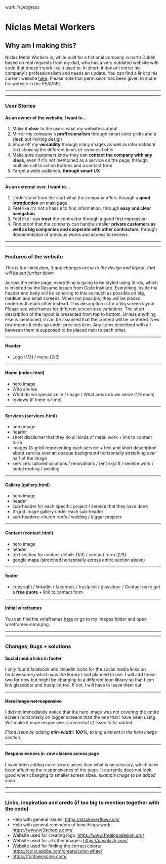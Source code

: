 *work in progress*

# Niclas Metal Workers

## Why am I making this?

Niclas Metal Workers is, while built for a fictional company in north Dublin, based on real requests from my dad, who has a very outdated website with code that doesn't work like it used to. 
In short: it doesn't mirror his company's professionalism and needs an update. You can find a link to his current website [here](http://plat-niclas.com/).
Please note that permission has been given to share his website in the README.

<hr>
<hr>

### User Stories

#### As an owner of the website, I want to...

1. Make it **clear** to the users what my website is about
2. Mirror my company's **proffesionalism** through smart color picks and a sleek but inviting design 
3. Show off my **versatility** through many images as well as informational text showing the different kinds of services I offer
4. Make sure customers know they can **contact the company with any ideas**, even if it's not mentioned as a service on the page, through multiple call to action buttons and a contact form
5. Target a wide audience, **through smart UX**

<hr>

#### As an external user, I want to...

1. Understand from the start what the company offers through a **good introduction** on main page
2. Feel like it's not a hassle to find information, through **easy and clear navigation**
3. Feel like I can **trust** the contractor through a good first impression
4. Find proof that the company can handle smaller **private customers as well as big companies and cooperate with other contractors**, through documentation of previous works and access to reviews. 

<hr>
<hr>

### Features of the website
*This is the initial plan, if any changes occur to the design and layout, that will be put further down*

Across the entire page, everything is going to be styled using thirds, which is inspired by the Resume lesson from Code Insitiute.
Everything inside the header and body will be adhering to this as much as possible on big, medium and small screens. 
When not possible, they will be placed underneath each other instead.
This description is for a big screen layout. Please see wireframes for different screen size variations.
The short description of the layout is presented from top to bottom. 
Unless anything else is mentioned, it can be assumed that the content will be centered.
New row means it ends up under previous item. Any items described with a / between them is supposed to be placed next to each other.

<hr>

#### Header 

* Logo (1/3) / menu (2/3)

<hr>

#### Home (index.html)

* hero image
* Who are we
* What do we specialize in / image / What areas do we serve (1/3 each) 
* reviews (if there is time)

<hr>

#### Services (services.html)

* hero image
* header
* short disclaimer that they do all kinds of metal work + link to contact form
* images (3-grid) representing each service + text and short description about service over an opaque background horizontally stretching over half of the image
* services: tailored solutions / renovations / rent skylift / service work / metal roofing / welding 

<hr>

#### Gallery (gallery.html) 

* hero image
* header
* sub-header for each specific project / service that they have done
* 3-grid image gallery under each sub-header
* sub-headers: church roofs / welding / bigger projects

<hr>

#### Contact (contact.html)

* hero image 
* header
* text section for contact details (1/3) / contact form (2/3)
* google maps (stretched horizontally across entire section above)

<hr>

#### footer 

* copyright / linkedin / facebook / trustpilot / glassdoor / Contact us to get a **free quote** + link to contact form

<hr>

#### Initial wireframes

You can find the wireframes [here](https://github.com/JuliaByl/ms1-niclas-metal-workers/blob/master/images/wireframes-nmw.png) or go to my images folder and open wireframes-nmw.png.

<hr>
<hr>

### Changes, Bugs + solutions

#### Social media links in footer
I only found facebook and linkedin icons for the social media links on fontawesome,cwhich was the library I had planned to use.
I will add those two for now but might be changing to a different icon library so that I can link glassdoor and trustpilot too. If not, I will have to leave them out.

<hr>

#### ~~Hero image not responsive~~

I did not immediately notice that the hero image was not covering the entire screen horizontally on bigger screens than the one that I have been using. Will make it more responsive. 
*screenshot of issue to be added*

*Fixed issue by adding **min-width: 100%;** to img element in the hero image section.*

<hr>

#### Responsiveness in .row classes across page

I have been adding more .row classes than what is neccessary, which have been affecting the responsivenes of the page. It currently does not look good when changing to smaller screen sizes.
*example image to be added soon*

<hr>
<hr>

### Links, inspiration and creds (if too big to mention together with the code)

* Help with general issues: https://stackoverflow.com/
* Help with general reminders of how things work: https://www.w3schools.com/
* Website used for creating logo: https://www.freelogodesign.org/
* Website used for all other images: https://unsplash.com/
* Website used for finding the correct colors: https://color.adobe.com/create/color-wheel
* https://fontawesome.com/



